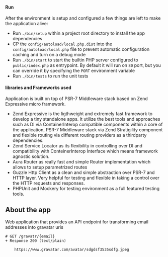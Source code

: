 #### Run

After the environment is setup and configured a few things are left to make the application alive:

 * Run `./bin/setup` within a project root directory to install the app dependencies
 * CP the `config/autoload/local.php.dist` into the `config/autoload/local.php` file to prevent automatic
 configuration caching and turn on a debug mode
 * Run `./bin/start` to start the builtin PHP server configured to `public/index.php` as entrypoint. By default it will run
 on `80` port, but you can override it by specifying the `PORT` environment variable
 * Run `./bin/tests` to run the unit tests

#### libraries and Frameworks used

Application is built on top of PSR-7 Middleware stack based on Zend Expressive micro framework.

 * Zend Expressive is the ligthweight and extremely fast framework to develop a tiny standalone apps. It utilize
 the best tools and approaches such as DI via ContainerInterop compatible components within a core of the
 application, PSR-7 Middleware stack via Zend Stratigility component and flexible routing via different routing providers
 as a thirdparty dependencies.
 * Zend Service Locator as its flexibility in controlling over DI and compatibility with ConteinerInterop Interface which
 means framework agnostic solution.
 * Aura Router as really fast and simple Router implementation which allows to setup parametrized routes
 * Guzzle Http Client as a clean and simple abstraction over PSR-7 and HTTP layer. Very helpful for testing and flexible
 in taking a control over the HTTP requests and responses.
 * PHPUnit and Mockery for testing environment as a full featured testing tools.

About the app
--------

Web application that provides an API endpoint for transforming email addresses into gravatar uris

```
# GET /gravatr/{email}
+ Response 200 (text/plain)

    https://www.gravatar.com/avatar/sdgdsf3535sdfg.jpeg
```
